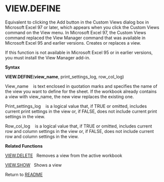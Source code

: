 # VIEW.DEFINE

Equivalent to clicking the Add button in the Custom Views dialog box in
Microsoft Excel 97 or later, which appears when you click the Custom
Views command on the View menu. In Microsoft Excel 97, the Custom Views
command replaced the View Manager command that was available in
Microsoft Excel 95 and earlier versions. Creates or replaces a view.

If this function is not available in Microsoft Excel 95 or in earlier
versions, you must install the View Manager add-in.

**Syntax**

**VIEW.DEFINE**(**view\_name**, print\_settings\_log, row\_col\_log)

View\_name&nbsp;&nbsp;&nbsp;&nbsp;is text enclosed in quotation marks
and specifies the name of the view you want to define for the sheet. If
the workbook already contains a view with view\_name, the new view
replaces the existing one.

Print\_settings\_log&nbsp;&nbsp;&nbsp;&nbsp;is a logical value that, if
TRUE or omitted, includes current print settings in the view or, if
FALSE, does not include current print settings in the view.

Row\_col\_log&nbsp;&nbsp;&nbsp;&nbsp;is a logical value that, if TRUE or
omitted, includes current row and column settings in the view or, if
FALSE, does not include current row and column settings in the view.

**Related Functions**

[VIEW.DELETE](VIEW.DELETE.md)&nbsp;&nbsp;&nbsp;Removes a view from the active workbook

[VIEW.SHOW](VIEW.SHOW.md)&nbsp;&nbsp;&nbsp;Shows a view



Return to [README](README.md#V)

